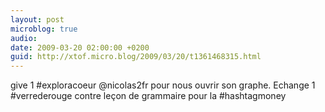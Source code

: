 ```yaml
---
layout: post
microblog: true
audio: 
date: 2009-03-20 02:00:00 +0200
guid: http://xtof.micro.blog/2009/03/20/t1361468315.html
---
```

give 1 #exploracoeur @nicolas2fr pour nous ouvrir son graphe. Echange 1 #verrederouge contre leçon de grammaire pour la #hashtagmoney
